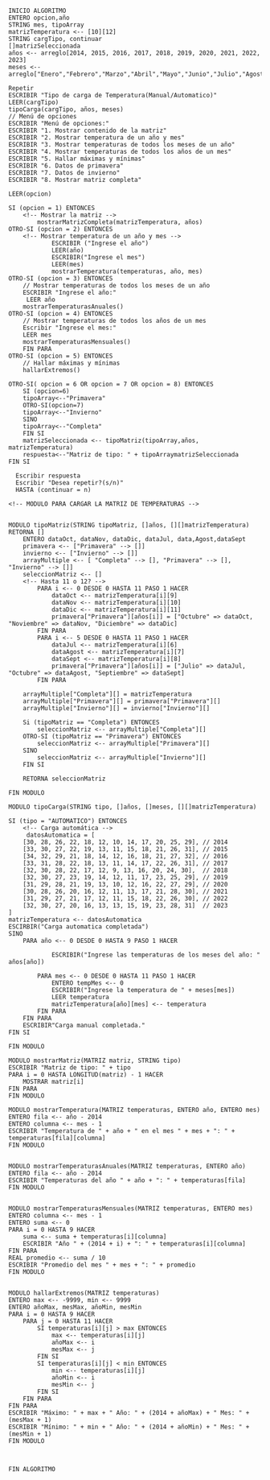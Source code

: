     INICIO ALGORITMO
    ENTERO opcion,año
    STRING mes, tipoArray
    matrizTemperatura <-- [10][12]
    STRING cargTipo, continuar
    []matrizSeleccionada
    años <-- arreglo[2014, 2015, 2016, 2017, 2018, 2019, 2020, 2021, 2022, 2023]
    meses <-- arreglo["Enero","Febrero","Marzo","Abril","Mayo","Junio","Julio","Agosto","Septiembre","Octubre","Noviembre","Diciembre"]

    Repetir
    ESCRIBIR "Tipo de carga de Temperatura(Manual/Automatico)"
    LEER(cargTipo)
    tipoCarga(cargTipo, años, meses)
    // Menú de opciones
    ESCRIBIR "Menú de opciones:"
    ESCRIBIR "1. Mostrar contenido de la matriz"
    ESCRIBIR "2. Mostrar temperatura de un año y mes"
    ESCRIBIR "3. Mostrar temperaturas de todos los meses de un año"
    ESCRIBIR "4. Mostrar temperaturas de todos los años de un mes"
    ESCRIBIR "5. Hallar máximas y mínimas"
    ESCRIBIR "6. Datos de primavera"
    ESCRIBIR "7. Datos de invierno"
    ESCRIBIR "8. Mostrar matriz completa"
    
    LEER(opcion)   

    SI (opcion = 1) ENTONCES
        <!-- Mostrar la matriz -->
            mostrarMatrizCompleta(matrizTemperatura, años)
    OTRO-SI (opcion = 2) ENTONCES
        <!-- Mostrar temperatura de un año y mes -->
                ESCRIBIR ("Ingrese el año")
                LEER(año)
                ESCRIBIR("Ingrese el mes")
                LEER(mes)
                mostrarTemperatura(temperaturas, año, mes)
    OTRO-SI (opcion = 3) ENTONCES
        // Mostrar temperaturas de todos los meses de un año
        ESCRIBIR "Ingrese el año:"
         LEER año
        mostrarTemperaturasAnuales()
    OTRO-SI (opcion = 4) ENTONCES
        // Mostrar temperaturas de todos los años de un mes
        Escribir "Ingrese el mes:"
        LEER mes
        mostrarTemperaturasMensuales()
        FIN PARA
    OTRO-SI (opcion = 5) ENTONCES 
        // Hallar máximas y mínimas
        hallarExtremos()
      
    OTRO-SI( opcion = 6 OR opcion = 7 OR opcion = 8) ENTONCES
        SI (opcion=6)  
        tipoArray<--"Primavera"
        OTRO-SI(opcion=7)
        tipoArray<--"Invierno"
        SINO
        tipoArray<--"Completa"
        FIN SI
        matrizSeleccionada <-- tipoMatriz(tipoArray,años, matrizTemperatura)
        respuesta<--"Matriz de tipo: " + tipoArraymatrizSeleccionada
    FIN SI

      Escribir respuesta
      Escribir "Desea repetir?(s/n)"
      HASTA (continuar = n)

    <!-- MODULO PARA CARGAR LA MATRIZ DE TEMPERATURAS -->

 
    MODULO tipoMatriz(STRING tipoMatriz, []años, [][]matrizTemperatura) RETORNA []
        ENTERO dataOct, dataNov, dataDic, dataJul, data,Agost,dataSept
        primavera <-- ["Primavera" --> []]
        invierno <-- ["Invierno" --> []]
        arrayMultiple <-- [ "Completa" --> [], "Primavera" --> [], "Invierno" --> []]
        seleccionMatriz <-- []
        <!-- Hasta 11 o 12? -->
            PARA i <-- 0 DESDE 0 HASTA 11 PASO 1 HACER
                dataOct <-- matrizTemperatura[i][9]
                dataNov <-- matrizTemperatura[i][10]
                dataDic <-- matrizTemperatura[i][11]
                primavera["Primavera"][años[i]] = ["Octubre" => dataOct, "Noviembre" => dataNov, "Diciembre" => dataDic]
            FIN PARA
            PARA i <-- 5 DESDE 0 HASTA 11 PASO 1 HACER
                dataJul <-- matrizTemperatura[i][6]
                dataAgost <-- matrizTemperatura[i][7]
                dataSept <-- matrizTemperatura[i][8]
                primavera["Primavera"][años[i]] = ["Julio" => dataJul, "Octubre" => dataAgost, "Septiembre" => dataSept]
            FIN PARA
        
        arrayMultiple["Completa"][] = matrizTemperatura
        arrayMultiple["Primavera"][] = primavera["Primavera"][]
        arrayMultiple["Invierno"][] = invierno["Invierno"][]
        
        Si (tipoMatriz == "Completa") ENTONCES 
            seleccionMatriz <-- arrayMultiple["Completa"][]
        OTRO-SI (tipoMatriz == "Primavera") ENTONCES 
            seleccionMatriz <-- arrayMultiple["Primavera"][]
        SINO
            seleccionMatriz <-- arrayMultiple["Invierno"][]
        FIN SI

        RETORNA seleccionMatriz
        
    FIN MODULO
    
    MODULO tipoCarga(STRING tipo, []años, []meses, [][]matrizTemperatura)

    SI (tipo = "AUTOMATICO") ENTONCES
        <!-- Carga automática -->
         datosAutomatica = [
        [30, 28, 26, 22, 18, 12, 10, 14, 17, 20, 25, 29], // 2014
        [33, 30, 27, 22, 19, 13, 11, 15, 18, 21, 26, 31], // 2015
        [34, 32, 29, 21, 18, 14, 12, 16, 18, 21, 27, 32], // 2016
        [33, 31, 28, 22, 18, 13, 11, 14, 17, 22, 26, 31], // 2017
        [32, 30, 28, 22, 17, 12, 9, 13, 16, 20, 24, 30],  // 2018
        [32, 30, 27, 23, 19, 14, 12, 11, 17, 23, 25, 29], // 2019
        [31, 29, 28, 21, 19, 13, 10, 12, 16, 22, 27, 29], // 2020
        [30, 28, 26, 20, 16, 12, 11, 13, 17, 21, 28, 30], // 2021
        [31, 29, 27, 21, 17, 12, 11, 15, 18, 22, 26, 30], // 2022
        [32, 30, 27, 20, 16, 13, 13, 15, 19, 23, 28, 31]  // 2023
    ]
    matrizTemperatura <-- datosAutomatica
    ESCIRBIR("Carga automatica completada")
    SINO
        PARA año <-- 0 DESDE 0 HASTA 9 PASO 1 HACER

                ESCRIBIR("Ingrese las temperaturas de los meses del año: " años[año])
           
            PARA mes <-- 0 DESDE 0 HASTA 11 PASO 1 HACER
                ENTERO tempMes <-- 0
                ESCRIBIR("Ingrese la temperatura de " + meses[mes])
                LEER temperatura
                matrizTemperatura[año][mes] <-- temperatura
            FIN PARA
        FIN PARA
        ESCRIBIR"Carga manual completada."
    FIN SI

    FIN MODULO

    MODULO mostrarMatriz(MATRIZ matriz, STRING tipo)
    ESCRIBIR "Matriz de tipo: " + tipo
    PARA i = 0 HASTA LONGITUD(matriz) - 1 HACER
        MOSTRAR matriz[i]
    FIN PARA
    FIN MODULO

    MODULO mostrarTemperatura(MATRIZ temperaturas, ENTERO año, ENTERO mes)
    ENTERO fila <-- año - 2014
    ENTERO columna <-- mes - 1
    ESCRIBIR "Temperatura de " + año + " en el mes " + mes + ": " + temperaturas[fila][columna]
    FIN MODULO


    MODULO mostrarTemperaturasAnuales(MATRIZ temperaturas, ENTERO año)
    ENTERO fila <-- año - 2014
    ESCRIBIR "Temperaturas del año " + año + ": " + temperaturas[fila]
    FIN MODULO


    MODULO mostrarTemperaturasMensuales(MATRIZ temperaturas, ENTERO mes)
    ENTERO columna <-- mes - 1
    ENTERO suma <-- 0
    PARA i = 0 HASTA 9 HACER
        suma <-- suma + temperaturas[i][columna]
        ESCRIBIR "Año " + (2014 + i) + ": " + temperaturas[i][columna]
    FIN PARA
    REAL promedio <-- suma / 10
    ESCRIBIR "Promedio del mes " + mes + ": " + promedio
    FIN MODULO

    
    MODULO hallarExtremos(MATRIZ temperaturas)
    ENTERO max <-- -9999, min <-- 9999
    ENTERO añoMax, mesMax, añoMin, mesMin
    PARA i = 0 HASTA 9 HACER
        PARA j = 0 HASTA 11 HACER
            SI temperaturas[i][j] > max ENTONCES
                max <-- temperaturas[i][j]
                añoMax <-- i
                mesMax <-- j
            FIN SI
            SI temperaturas[i][j] < min ENTONCES
                min <-- temperaturas[i][j]
                añoMin <-- i
                mesMin <-- j
            FIN SI
        FIN PARA
    FIN PARA
    ESCRIBIR "Máximo: " + max + " Año: " + (2014 + añoMax) + " Mes: " + (mesMax + 1)
    ESCRIBIR "Mínimo: " + min + " Año: " + (2014 + añoMin) + " Mes: " + (mesMin + 1)
    FIN MODULO



    FIN ALGORITMO
